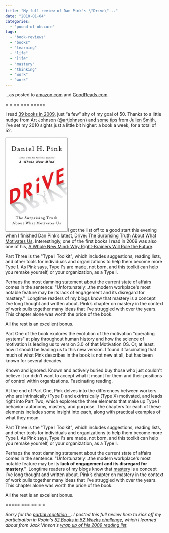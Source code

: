 ```yaml
---
title: "My full review of Dan Pink's \"Drive\"..."
date: "2010-01-04"
categories: 
  - "pound-of-obscure"
tags: 
  - "book-reviews"
  - "books"
  - "learning"
  - "life"
  - "life"
  - "mastery"
  - "thinking"
  - "work"
  - "work"
---
```


...as posted to [amazon.com](http://www.amazon.com/gp/cdp/member-reviews/A2Z7DBB0I1RJOX/ref=cm_pdp_rev_title_1?ie=UTF8&sort_by=MostRecentReview#R3J2FW7A4P3P3L) and [GoodReads.com](http://www.goodreads.com/gbrettmiller).

\= = == === =====

I read [39 books in 2009](http://www.goodreads.com/review/list/1852826?shelf=50-books--09-), just “a few” shy of my goal of 50. Thanks to a little nudge from Art Johnson ([@artjohnson](http://twitter.com/artjohnson)) and [some tips](http://inoveryourhead.net/how-to-read-a-book-a-week-in-2010/) from [Julien Smith](http://inoveryourhead.net/about-julien/), I’ve set my 2010 sights just a little bit higher: a book a week, for a total of 52.

[![](images/Picture-24-199x300.png "Drive by Daniel Pink")](http://www.danpink.com/drive)I got the list off to a good start this evening when I finished Dan Pink’s latest, [Drive: The Surprising Truth About What Motivates Us](http://www.amazon.com/gp/product/1594488843?ie=UTF8&tag=gbrettmiller-20&link_code=as3&camp=211189&creative=373489&creativeASIN=1594488843). Interestingly, one of the first books I read in 2009 was also one of his, [A Whole New Mind: Why Right-Brainers Will Rule the Future](http://www.amazon.com/gp/product/1594481717?ie=UTF8&tag=gbrettmiller-20&link_code=as3&camp=211189&creative=373489&creativeASIN=1594481717).

Part Three is the "Type I Toolkit", which includes suggestions, reading lists, and other tools for individuals and organizations to help them become more Type I. As Pink says, Type I's are made, not born, and this toolkit can help you remake yourself, or your organization, as a Type I.

Perhaps the most damning statement about the current state of affairs comes in the sentence: "Unfortunately...the modern workplace's most notable feature may be its lack of engagement and its disregard for mastery."  Longtime readers of my blogs know that mastery is a concept I’ve long thought and written about. Pink’s chapter on mastery in the context of work pulls together many ideas that I’ve struggled with over the years. This chapter alone was worth the price of the book.

All the rest is an excellent bonus.

Part One of the book explores the evolution of the motivation "operating systems" at play throughout human history and how the science of motivation is leading us to version 3.0 of that Motivation OS. Or, at least, how it should be leading us to this new version. I found it fascinating that much of what Pink describes in the book is not new at all, but has been known for several decades.

Known and ignored. Known and actively buried buy those who just couldn't believe it or didn't want to accept what it meant for them and their positions of control within organizations. Fascinating reading.

At the end of Part One, Pink delves into the differences between workers who are intrinsically (Type I) and extrinsically (Type X) motivated, and leads right into Part Two, which explores the three elements that make up Type I behavior: autonomy, mastery, and purpose. The chapters for each of these elements includes some insight into each, along with practical examples of what they mean.

Part Three is the "Type I Toolkit", which includes suggestions, reading lists, and other tools for individuals and organizations to help them become more Type I. As Pink says, Type I's are made, not born, and this toolkit can help you remake yourself, or your organization, as a Type I.

Perhaps the most damning statement about the current state of affairs comes in the sentence: "Unfortunately...the modern workplace's most notable feature may be its **lack of engagement and its disregard for mastery**."  Longtime readers of my blogs know that [mastery](http://blog.gbrettmiller.com/tag/mastery/) is a concept I’ve long thought and written about. Pink’s chapter on mastery in the context of work pulls together many ideas that I’ve struggled with over the years. This chapter alone was worth the price of the book.

All the rest is an excellent bonus.

\===== === == = =

_Sorry for the [partial repetition](http://blog.gbrettmiller.com/some-initial-thoughts-on-dan-pinks-drive/)__. I posted this full review here to kick off my participation in Robin's [52 Books in 52 Weeks challenge](http://www.read52booksin52weeks.com/2009/12/2010-read-52-books-in-52-weeks.html), which I learned about from Jack Vinson's [wrap up of his 2009 reading list](http://blog.jackvinson.com/archives/2010/01/04/books_read_in_2009.html)._

